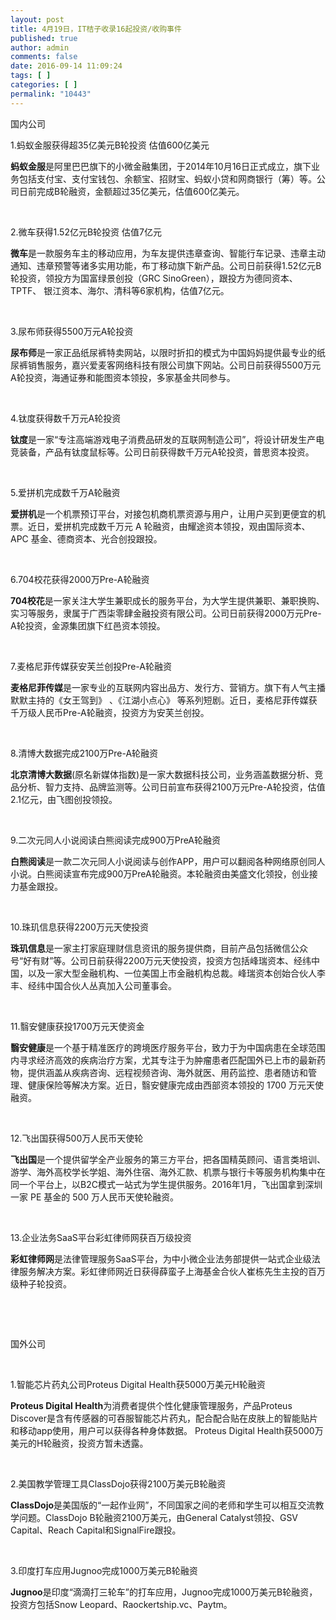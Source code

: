 ```yaml
---
layout: post
title: 4月19日，IT桔子收录16起投资/收购事件
published: true
author: admin
comments: false
date: 2016-09-14 11:09:24
tags: [ ]
categories: [ ]
permalink: "10443"
---
```

 国内公司   &nbsp; 

1.蚂蚁金服获得超35亿美元B轮投资 估值600亿美元

**蚂蚁金服**是阿里巴巴旗下的小微金融集团，于2014年10月16日正式成立，旗下业务包括支付宝、支付宝钱包、余额宝、招财宝、蚂蚁小贷和网商银行（筹）等。公司日前完成B轮融资，金额超过35亿美元，估值600亿美元。

&nbsp;

2.微车获得1.52亿元B轮投资 估值7亿元

**微车**是一款服务车主的移动应用，为车友提供违章查询、智能行车记录、违章主动通知、违章预警等诸多实用功能，布丁移动旗下新产品。公司日前获得1.52亿元B轮投资，领投方为国富绿景创投（GRC SinoGreen），跟投方为德同资本、TPTF、 银江资本、海尔、清科等6家机构，估值7亿元。

&nbsp;

3.尿布师获得5500万元A轮投资

**尿布师**是一家正品纸尿裤特卖网站，以限时折扣的模式为中国妈妈提供最专业的纸尿裤销售服务，嘉兴爱麦客网络科技有限公司旗下网站。公司日前获得5500万元A轮投资，海通证券和能图资本领投，多家基金共同参与。

&nbsp;

4.钛度获得数千万元A轮投资

**钛度**是一家“专注高端游戏电子消费品研发的互联网制造公司”，将设计研发生产电竞装备，产品有钛度鼠标等。公司日前获得数千万元A轮投资，普思资本投资。

&nbsp;

5.爱拼机完成数千万A轮融资

**爱拼机**是一个机票预订平台，对接包机商机票资源与用户，让用户买到更便宜的机票。近日，爱拼机完成数千万元 A 轮融资，由耀途资本领投，观由国际资本、APC 基金、德商资本、光合创投跟投。

&nbsp;

6.704校花获得2000万Pre-A轮融资

**704校花**是一家关注大学生兼职成长的服务平台，为大学生提供兼职、兼职换购、实习等服务，隶属于广西柒零肆金融投资有限公司。公司日前获得2000万元Pre-A轮投资，金源集团旗下红邑资本领投。

&nbsp;

7.麦格尼菲传媒获安芙兰创投Pre-A轮融资

**麦格尼菲传媒**是一家专业的互联网内容出品方、发行方、营销方。旗下有人气主播默默主持的《女王驾到》 、《江湖小点心》 等系列短剧。近日，麦格尼菲传媒获千万级人民币Pre-A轮融资，投资方为安芙兰创投。

&nbsp;

8.清博大数据完成2100万Pre-A轮融资

**北京清博大数据**(原名新媒体指数)是一家大数据科技公司，业务涵盖数据分析、竞品分析、智力支持、品牌监测等。公司日前宣布获得2100万元Pre-A轮投资，估值2.1亿元，由飞图创投领投。

&nbsp;

9.二次元同人小说阅读白熊阅读完成900万PreA轮融资

**白熊阅读**是一款二次元同人小说阅读与创作APP，用户可以翻阅各种网络原创同人小说。白熊阅读宣布完成900万PreA轮融资。本轮融资由美盛文化领投，创业接力基金跟投。

&nbsp;

10.珠玑信息获得2200万元天使投资

**珠玑信息**是一家主打家庭理财信息资讯的服务提供商，目前产品包括微信公众号“好有财”等。公司日前获得2200万元天使投资，投资方包括峰瑞资本、经纬中国，以及一家大型金融机构、一位美国上市金融机构总裁。峰瑞资本创始合伙人李丰、经纬中国合伙人丛真加入公司董事会。

&nbsp;

11.翳安健康获投1700万元天使资金

**翳安健康**是一个基于精准医疗的跨境医疗服务平台，致力于为中国病患在全球范围内寻求经济高效的疾病治疗方案，尤其专注于为肿瘤患者匹配国外已上市的最新药物，提供涵盖从疾病咨询、远程视频咨询、海外就医、用药监控、患者随访和管理、健康保险等解决方案。近日，翳安健康完成由西部资本领投的 1700 万元天使融资。

&nbsp;

12.飞出国获得500万人民币天使轮

**飞出国**是一个提供留学全产业服务的第三方平台，把各国精英顾问、语言类培训、游学、海外高校学长学姐、海外住宿、海外汇款、机票与银行卡等服务机构集中在同一个平台上，以B2C模式一站式为学生提供服务。2016年1月，飞出国拿到深圳一家 PE 基金的 500 万人民币天使轮融资。

&nbsp;

13.企业法务SaaS平台彩虹律师网获百万级投资

**彩虹律师网**是法律管理服务SaaS平台，为中小微企业法务部提供一站式企业级法律服务解决方案。彩虹律师网近日获得薛蛮子上海基金合伙人崔栋先生主投的百万级种子轮投资。

&nbsp;

&nbsp;

国外公司

&nbsp;

1.智能芯片药丸公司Proteus Digital Health获5000万美元H轮融资

**Proteus Digital Health**为消费者提供个性化健康管理服务，产品Proteus Discover是含有传感器的可吞服智能芯片药丸，配合配合贴在皮肤上的智能贴片和移动app使用，用户可以获得各种身体数据。 Proteus Digital Health获5000万美元的H轮融资，投资方暂未透露。

&nbsp;

2.美国教学管理工具ClassDojo获得2100万美元B轮融资

**ClassDojo**是美国版的“一起作业网”，不同国家之间的老师和学生可以相互交流教学问题。ClassDojo B轮融资2100万美元，由General Catalyst领投、GSV Capital、Reach Capital和SignalFire跟投。

&nbsp;

3.印度打车应用Jugnoo完成1000万美元B轮融资

**Jugnoo**是印度“滴滴打三轮车”的打车应用，Jugnoo完成1000万美元B轮融资，投资方包括Snow Leopard、Raockertship.vc、Paytm。